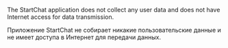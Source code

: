 
The StartChat application does not collect any user data and does not have Internet access for data transmission.

Приложение StartChat не собирает никакие пользовательские данные и  не имеет доступа в Интернет для передачи данных.



